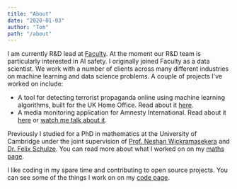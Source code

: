 ```yaml
---
title: "About"
date: "2020-01-03"
author: "Tom"
path: "/about"
---
```


I am currently R&D lead at [Faculty][faculty]. At the moment our R&D team is particularly interested in AI safety. I originally joined Faculty as a data scientist. We work with a number of clients across many different industries on machine learning and data science problems. A couple of projects I've worked on include:

* A tool for detecting terrorist propaganda online using machine learning algorithms, built for the UK Home Office. Read about it [here][blackflag-article].
* A media monitoring application for Amnesty International. Read about it [here][amnesty-article] or [watch me talk about it][demo-day].

Previously I studied for a PhD in mathematics at the University of Cambridge under the joint supervision of [Prof. Neshan Wickramasekera][neshan-homepage] and [Dr. Felix Schulze][felix-homepage]. You can read more about what I worked on on my [maths page](/maths).

I like coding in my spare time and contributing to open source projects. You can see some of the things I work on on my [code page](/code).

[faculty]: https://faculty.ai
[blackflag-article]: https://www.bbc.co.uk/news/technology-43037899
[amnesty-article]: https://www.cio.co.uk/it-strategy/amnesty-international-cio-adopts-data-science-track-press-data-3671814/
[demo-day]: https://www.youtube.com/watch?v=8aZdJwY79OE
[neshan-homepage]: https://www.dpmms.cam.ac.uk/person/ngw24
[felix-homepage]: https://felixschulze.eu/
